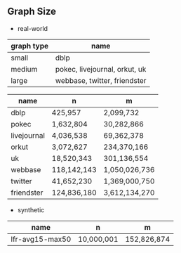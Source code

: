 ## Graph Size

* real-world

graph type | name
--- | ---
small | dblp
medium |  pokec, livejournal, orkut, uk
large | webbase, twitter, friendster

name | n | m 
--- | --- | ---
dblp        | 425,957       | 2,099,732
pokec       | 1,632,804     | 30,282,866
livejournal | 4,036,538     | 69,362,378
orkut       | 3,072,627     | 234,370,166
uk          | 18,520,343    | 301,136,554
webbase     | 118,142,143   | 1,050,026,736
twitter     | 41,652,230    | 1,369,000,750
friendster  | 124,836,180   | 3,612,134,270

* synthetic

name | n | m
--- | --- | --- 
lfr-avg15-max50 | 10,000,001  | 152,826,874 